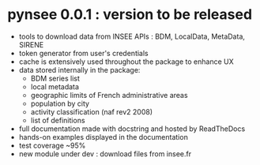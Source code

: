 
# pynsee 0.0.1 : version to be released 

* tools to download data from INSEE APIs : BDM, LocalData, MetaData, SIRENE
* token generator from user's credentials
* cache is extensively used throughout the package to enhance UX
* data stored internally in the package:
    * BDM series list
    * local metadata 
    * geographic limits of French administrative areas
    * population by city
    * activity classification (naf rev2 2008)
    * list of definitions
* full documentation made with docstring and hosted by ReadTheDocs
* hands-on examples displayed in the documentation
* test coverage ~95%
* new module under dev : download files from insee.fr

